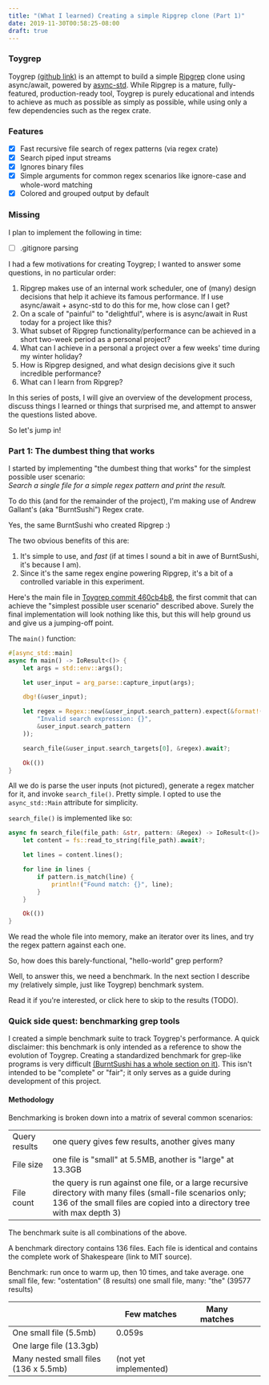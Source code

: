 ```yaml
---
title: "(What I learned) Creating a simple Ripgrep clone (Part 1)"
date: 2019-11-30T00:58:25-08:00
draft: true
---
```


### Toygrep

Toygrep [(github link)](https://github.com/andysalerno/toygrep) is an attempt to build a simple [Ripgrep](https://github.com/BurntSushi/ripgrep) clone using async/await, powered by [async-std](https://docs.rs/async-std/1.4.0/async_std/). While Ripgrep is a mature, fully-featured, production-ready tool, Toygrep is purely educational and intends to achieve as much as possible as simply as possible, while using only a few dependencies such as the regex crate.

### Features
- [x] Fast recursive file search of regex patterns (via regex crate)
- [x] Search piped input streams
- [x] Ignores binary files
- [x] Simple arguments for common regex scenarios like ignore-case and whole-word matching
- [x] Colored and grouped output by default

### Missing
I plan to implement the following in time:
- [ ] .gitignore parsing

I had a few motivations for creating Toygrep; I wanted to answer some questions, in no particular order:
1. Ripgrep makes use of an internal work scheduler, one of (many) design decisions that help it achieve its famous performance.  If I use async/await + async-std to do this for me, how close can I get?
1. On a scale of "painful" to "delightful", where is is async/await in Rust today for a project like this?
1. What subset of Ripgrep functionality/performance can be achieved in a short two-week period as a personal project?
1. What can I achieve in a personal a project over a few weeks' time during my winter holiday?
1. How is Ripgrep designed, and what design decisions give it such incredible performance?
1. What can I learn from Ripgrep?

In this series of posts, I will give an overview of the development process, discuss things I learned or things that surprised me, and attempt to answer the questions listed above.

So let's jump in!


### Part 1: The dumbest thing that works

I started by implementing "the dumbest thing that works" for the simplest possible user scenario:  
*Search a single file for a simple regex pattern and print the result.*

To do this (and for the remainder of the project), I'm making use of Andrew Gallant's (aka "BurntSushi") Regex crate.

Yes, the same BurntSushi who created Ripgrep :)

The two obvious benefits of this are:
1. It's simple to use, and *fast* (if at times I sound a bit in awe of BurntSushi, it's because I am).
1. Since it's the same regex engine powering Ripgrep, it's a bit of a controlled variable in this experiment.

Here's the main file in [Toygrep commit 460cb4b8](https://github.com/andysalerno/toygrep/blob/460cb4b860505be64cbd48cef65e15b3a1fe2578/src/main.rs), the first commit that can achieve the "simplest possible user scenario" described above. Surely the final implementation will look nothing like this, but this will help ground us and give us a jumping-off point.

The `main()` function:
```rust
#[async_std::main]
async fn main() -> IoResult<()> {
    let args = std::env::args();

    let user_input = arg_parse::capture_input(args);

    dbg!(&user_input);

    let regex = Regex::new(&user_input.search_pattern).expect(&format!(
        "Invalid search expression: {}",
        &user_input.search_pattern
    ));

    search_file(&user_input.search_targets[0], &regex).await?;

    Ok(())
}
```

All we do is parse the user inputs (not pictured), generate a regex matcher for it, and invoke `search_file()`. Pretty simple. I opted to use the `async_std::Main` attribute for simplicity.

`search_file()` is implemented like so:
```rust
async fn search_file(file_path: &str, pattern: &Regex) -> IoResult<()> {
    let content = fs::read_to_string(file_path).await?;

    let lines = content.lines();

    for line in lines {
        if pattern.is_match(line) {
            println!("Found match: {}", line);
        }
    }

    Ok(())
}
```

We read the whole file into memory, make an iterator over its lines, and try the regex pattern against each one.

So, how does this barely-functional, "hello-world" grep perform?

Well, to answer this, we need a benchmark. In the next section I describe my (relatively simple, just like Toygrep) benchmark system.

Read it if you're interested, or click here to skip to the results (TODO).

### Quick side quest: benchmarking grep tools

I created a simple benchmark suite to track Toygrep's performance. A quick disclaimer: this benchmark is only intended as a reference to show the evolution of Toygrep.  Creating a standardized benchmark for grep-like programs is very difficult [(BurntSushi has a whole section on it)](https://blog.burntsushi.net/ripgrep/). This isn't intended to be "complete" or "fair"; it only serves as a guide during development of this project.

#### Methodology

Benchmarking is broken down into a matrix of several common scenarios:

|                                       | |
|---------------------------------------|-------------|
| Query results                | one query gives few results, another gives many              |
| File size |             one file is "small" at 5.5MB, another is "large" at 13.3GB  |
| File count |  the query is run against one file, or a large recursive directory with many files (small-file scenarios only; 136 of the small files are copied into a directory tree with max depth 3)             |

The benchmark suite is all combinations of the above.

A benchmark directory contains 136 files. Each file is identical and contains the complete work of Shakespeare (link to MIT source).

Benchmark:
run once to warm up, then 10 times, and take average. 
one small file, few: "ostentation" (8 results)
one small file, many: "the" (39577 results)


|                                       | Few matches | Many matches |   |   |
|---------------------------------------|-------------|--------------|---|---|
| One small file (5.5mb)                |     0.059s        |              |   |   |
| One large file (13.3gb)               |             |              |   |   |
| Many nested small files (136 x 5.5mb) |   (not yet implemented)             |              |   |   |